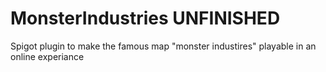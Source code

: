 # MonsterIndustries UNFINISHED
 Spigot plugin to make the famous map "monster industires" playable in an online experiance
